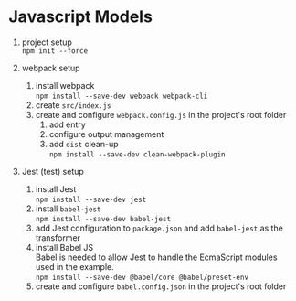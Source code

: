 # Javascript Models


1. project setup  
`npm init --force`

2. webpack setup 
   1. install webpack  
      `npm install --save-dev webpack webpack-cli`
   2. create `src/index.js`
   3. create and configure `webpack.config.js` in the project's root folder
      1. add entry
      2. configure output management
      3. add `dist` clean-up  
      `npm install --save-dev clean-webpack-plugin`
3. Jest (test) setup
      1. install Jest  
      `npm install --save-dev jest`
      2. install `babel-jest`  
      `npm install --save-dev babel-jest`
      3. add Jest configuration to `package.json` and add `babel-jest` as the transformer
      4. install Babel JS  
      Babel is needed to allow Jest to handle the EcmaScript modules used in the example.  
      `npm install --save-dev @babel/core @babel/preset-env`
      5. create and configure `babel.config.json` in the project's root folder

